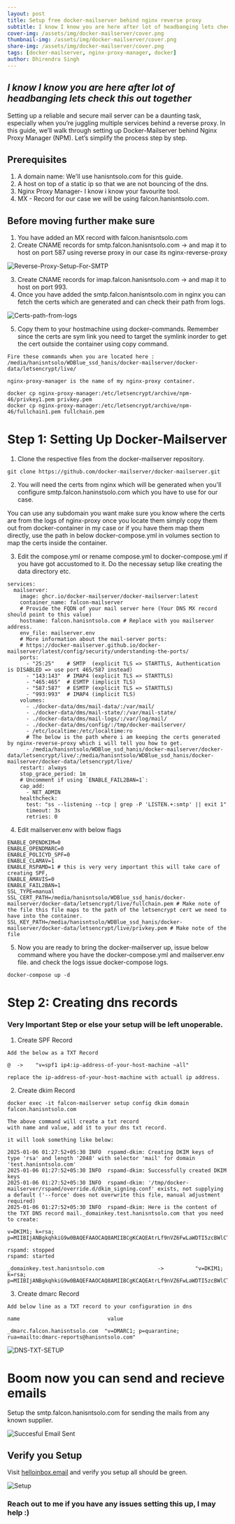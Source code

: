 ```yaml
---
layout: post
title: Setup free docker-mailserver behind nginx reverse proxy 
subtitle: I know I know you are here after lot of headbanging lets check this out together
cover-img: /assets/img/docker-mailserver/cover.png
thumbnail-img: /assets/img/docker-mailserver/cover.png
share-img: /assets/img/docker-mailserver/cover.png
tags: [docker-mailserver, nginx-proxy-manager, docker]
author: Dhirendra Singh
---
```



## _**I know I know you are here after lot of headbanging lets check this out together**_
<!-- Introduction -->
Setting up a reliable and secure mail server can be a daunting task, especially when you’re juggling multiple services behind a reverse proxy. In this guide, we’ll walk through setting up Docker-Mailserver behind Nginx Proxy Manager (NPM). Let’s simplify the process step by step.

## Prerequisites
1. A domain name: We'll use hanisntsolo.com for this guide.
2. A host on top of a static ip so that we are not bouncing of the dns.
3. Nginx Proxy Manager- I know i know your favourite tool.
4. MX - Record for our case we will be using falcon.hanisntsolo.com.

## Before moving further make sure
1. You have added an MX record with falcon.hanisntsolo.com
2. Create CNAME records for smtp.falcon.hanisntsolo.com -> and map it to host on port 587 using reverse proxy in our case its nginx-reverse-proxy

![Reverse-Proxy-Setup-For-SMTP](/assets/img/docker-mailserver/smtp_proxy_setup.png)

3. Create CNAME records for imap.falcon.hanisntsolo.com -> and map it to host on port 993.
4. Once you have added the smtp.falcon.hanisntsolo.com in nginx you can fetch the certs which are generated and can check their path from logs.

![Certs-path-from-logs](/assets/img/docker-mailserver/npm-logs.png)

5. Copy them to your hostmachine using docker-commands. Remember since the certs are sym link you need to target the symlink inorder to get the cert outside the container using copy command.




```
Fire these commands when you are located here : /media/hanisntsolo/WDBlue_ssd_hanis/docker-mailserver/docker-data/letsencrypt/live/

nginx-proxy-manager is the name of my nginx-proxy container.

docker cp nginx-proxy-manager:/etc/letsencrypt/archive/npm-46/privkey1.pem privkey.pem
docker cp nginx-proxy-manager:/etc/letsencrypt/archive/npm-46/fullchain1.pem fullchain.pem
```

# Step 1: Setting Up Docker-Mailserver

1. Clone the respective files from the docker-mailserver repository.


```
git clone https://github.com/docker-mailserver/docker-mailserver.git
```
2. You will need the certs from nginx which will be generated when you'll configure smtp.falcon.haninstsolo.com which you have to use for our case.

You can use any subdomain you want make sure you know where the certs are from the logs of nginx-proxy
once you locate them simply copy them out from docker-container in my case or if you have them map them directly, use the path in below docker-compose.yml in volumes section to map the certs inside the container.

3. Edit the compose.yml or rename compose.yml to docker-compose.yml if you have got accustomed to it.
Do the necessay setup like creating the data directory etc.

```
services:
  mailserver:
    image: ghcr.io/docker-mailserver/docker-mailserver:latest
    container_name: falcon-mailserver
    # Provide the FQDN of your mail server here (Your DNS MX record should point to this value)
    hostname: falcon.hanisntsolo.com # Replace with you mailserver address.
    env_file: mailserver.env
    # More information about the mail-server ports:
    # https://docker-mailserver.github.io/docker-mailserver/latest/config/security/understanding-the-ports/
    ports:
      - "25:25"    # SMTP  (explicit TLS => STARTTLS, Authentication is DISABLED => use port 465/587 instead)
      - "143:143"  # IMAP4 (explicit TLS => STARTTLS)
      - "465:465"  # ESMTP (implicit TLS)
      - "587:587"  # ESMTP (explicit TLS => STARTTLS)
      - "993:993"  # IMAP4 (implicit TLS)
    volumes:
      - ./docker-data/dms/mail-data/:/var/mail/
      - ./docker-data/dms/mail-state/:/var/mail-state/
      - ./docker-data/dms/mail-logs/:/var/log/mail/
      - ./docker-data/dms/config/:/tmp/docker-mailserver/
      - /etc/localtime:/etc/localtime:ro
      # The below is the path where i am keeping the certs generated by nginx-reverse-proxy which i will tell you how to get.
      - /media/hanisntsolo/WDBlue_ssd_hanis/docker-mailserver/docker-data/letsencrypt/live/:/media/hanisntsolo/WDBlue_ssd_hanis/docker-mailserver/docker-data/letsencrypt/live/ 
    restart: always
    stop_grace_period: 1m
    # Uncomment if using `ENABLE_FAIL2BAN=1`:
    cap_add:
      - NET_ADMIN
    healthcheck:
      test: "ss --listening --tcp | grep -P 'LISTEN.+:smtp' || exit 1"
      timeout: 3s
      retries: 0

```

4. Edit mailserver.env with below flags


```
ENABLE_OPENDKIM=0
ENABLE_OPENDMARC=0
ENABLE_POLICYD_SPF=0
ENABLE_CLAMAV=1
ENABLE_RSPAMD=1 # this is very very important this will take care of creating SPF,
ENABLE_AMAVIS=0
ENABLE_FAIL2BAN=1
SSL_TYPE=manual
SSL_CERT_PATH=/media/hanisntsolo/WDBlue_ssd_hanis/docker-mailserver/docker-data/letsencrypt/live/fullchain.pem # Make note of the file this file maps to the path of the letsencrypt cert we need to have into the container.
SSL_KEY_PATH=/media/hanisntsolo/WDBlue_ssd_hanis/docker-mailserver/docker-data/letsencrypt/live/privkey.pem # Make note of the file
```


5. Now you are ready to bring the docker-mailserver up, issue below command where you have the docker-compose.yml and mailserver.env file. and check the logs issue docker-compose logs.

```
docker-compose up -d
```

# Step 2: Creating dns records 
### Very Important Step or else your setup will be left unoperable.

1. Create SPF Record

```
Add the below as a TXT Record

@  ->    "v=spf1 ip4:ip-address-of-your-host-machine ~all"

replace the ip-address-of-your-host-machine with actuall ip address.

```
2. Create dkim Record

```
docker exec -it falcon-mailserver setup config dkim domain falcon.hanisntsolo.com

The above command will create a txt record 
with name and value, add it to your dns txt record.

it will look something like below:

2025-01-06 01:27:52+05:30 INFO  rspamd-dkim: Creating DKIM keys of type 'rsa' and length '2048' with selector 'mail' for domain 'test.hanisntsolo.com'
2025-01-06 01:27:52+05:30 INFO  rspamd-dkim: Successfully created DKIM keys
2025-01-06 01:27:52+05:30 INFO  rspamd-dkim: '/tmp/docker-mailserver/rspamd/override.d/dkim_signing.conf' exists, not supplying a default ('--force' does not overwrite this file, manual adjustment required)
2025-01-06 01:27:52+05:30 INFO  rspamd-dkim: Here is the content of the TXT DNS record mail._domainkey.test.hanisntsolo.com that you need to create:

v=DKIM1; k=rsa; p=MIIBIjANBgkqhkiG9w0BAQEFAAOCAQ8AMIIBCgKCAQEAtrLf9nVZ6FwLaWDTI5zcBWlCT8h4TJS8UO2a5uibDJc53zOYlaca0Fj0RG7nuroI/Siv4RDTmlUp3Y6Dvf9Ax8e+5faVJxKMmTX8uG+xxZN8wBbVRgzfdlt17HWsJYJ7v2ckqut1CfX9d52cSFEhzTUi7bmdzma9yc4t5n3plhbsuCGADWXkDqXU6w/W9Hiy4zB/evqerDI2rMIZzPsu+di1LJbGfV8038B/RInJbMNMIUjETNZOcF+GkKbEPSowRh/l9avpH7oBwCiw/Bklp8FJ/7MUdfTutvpwKobQMy3Ejt1FZrZ3z/PdRLOoL/FXT5D0gpKUDd71kV6THnjiZQIDAQAB

rspamd: stopped
rspamd: started

_domainkey.test.hanisntsolo.com                 ->          "v=DKIM1; k=rsa; p=MIIBIjANBgkqhkiG9w0BAQEFAAOCAQ8AMIIBCgKCAQEAtrLf9nVZ6FwLaWDTI5zcBWlCT8h4TJS8UO2a5uibDJc53zOYlaca0Fj0RG7nuroI/Siv4RDTmlUp3Y6Dvf9Ax8e+5faVJxKMmTX8uG+xxZN8wBbVRgzfdlt17HWsJYJ7v2ckqut1CfX9d52cSFEhzTUi7bmdzma9yc4t5n3plhbsuCGADWXkDqXU6w/W9Hiy4zB/evqerDI2rMIZzPsu+di1LJbGfV8038B/RInJbMNMIUjETNZOcF+GkKbEPSowRh/l9avpH7oBwCiw/Bklp8FJ/7MUdfTutvpwKobQMy3Ejt1FZrZ3z/PdRLOoL/FXT5D0gpKUDd71kV6THnjiZQIDAQAB"

```
3. Create dmarc Record

```
Add below line as a TXT record to your configuration in dns 

name                            value

_dmarc.falcon.hanisntsolo.com  "v=DMARC1; p=quarantine; rua=mailto:dmarc-reports@hanisntsolo.com"

```

![DNS-TXT-SETUP](/assets/img/docker-mailserver/dns_txt.png)

# Boom now you can send and recieve emails

Setup the smtp.falcon.hanisntsolo.com for sending the mails from any known supplier.

![Succesful Email Sent](/assets/img/docker-mailserver/output-mail.png)


## Verify you Setup

Visit [helloinbox.email](https://www.helloinbox.email/) and verify you setup all should be green.

![Setup](/assets/img/docker-mailserver/helloinbox.png)

### Reach out to me if you have any issues setting this up, I may help :)
